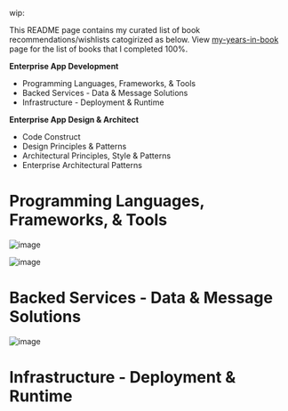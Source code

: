 wip:

This README page contains my curated list of book recommendations/wishlists catogirized as below. View [my-years-in-book](https://github.com/krishnam-eng/my-years-in-books/blob/main/my-years-in-books.md) page for the list of books that I completed 100%. 

**Enterprise App Development**
* Programming Languages, Frameworks, & Tools
* Backed Services - Data & Message Solutions
* Infrastructure - Deployment & Runtime

**Enterprise App Design & Architect**
* Code Construct
* Design Principles & Patterns
* Architectural Principles, Style & Patterns
* Enterprise Architectural Patterns

# Programming Languages, Frameworks, & Tools

![image](https://user-images.githubusercontent.com/82016952/146674189-fd63f1e3-8add-4b5f-9f9f-a7a93d1a7814.png)

![image](https://user-images.githubusercontent.com/82016952/146674335-5829c877-1ac3-4e84-a04a-8aee523585ef.png)

# Backed Services - Data & Message Solutions

![image](https://user-images.githubusercontent.com/82016952/146674358-ce164f5c-6c31-4991-b82d-738ad01375ca.png)

# Infrastructure - Deployment & Runtime
